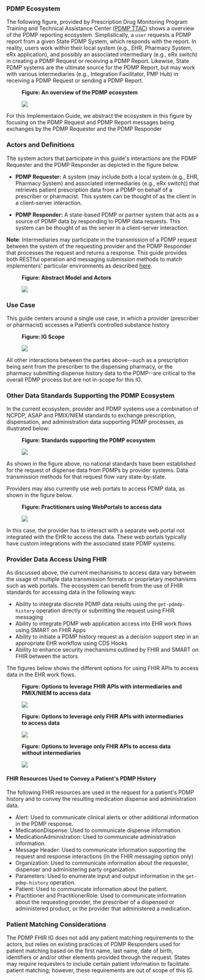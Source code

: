### PDMP Ecosystem

The following figure, provided by Prescription Drug Monitoring Program Training and Technical Assistance Center ([PDMP TTAC](https://www.pdmpassist.org)) shows a overview of the PDMP reporting ecosystem.  Simplistically, a `user` requests a PDMP report from a given State PDMP System, which responds with the report.  In reality, users work within their local system (e.g., EHR, Pharmacy System, eRx application), and possibly an associated intermediary (e.g., eRx switch) in creating a PDMP Request or receiving a PDMP Report.  Likewise, State PDMP systems are the ultimate source for the PDMP Report, but may work with various intermediaries (e.g., Integration Facilitator, PMP Hub) in receiving a PDMP Request or sending a PDMP Report.

<div>
<figure class="figure">
<figcaption class="figure-caption"><strong>Figure: An overview of the PDMP ecosystem</strong></figcaption>
  <p>
  <img src="pdmp-ecosystem-small.png" style="float:none">  
  </p>
</figure>
</div>

For this Implementaion Guide, we abstract the ecosystem in this figure by focusing on the PDMP Request and PDMP Report messages being exchanges by the PDMP Requester and the PDMP Responder

<p></p>

### Actors and Definitions

The system actors that participate in this guide's interactions are the PDMP Requester and the PDMP Responder as depicted in the figure below.

- **PDMP Requester:** A system (may include both a local system (e.g., EHR, Pharmacy System) and associated intermediaries (e.g., eRx switch)) that retrieves patient prescription data from a PDMP on behalf of a prescriber or pharmacist. This system can be thought of as the client in a client-server interaction.  

- **PDMP Responder:** A state-based PDMP or partner system that acts as a source of PDMP data by responding to PDMP data requests. This system can be thought of as the server in a client-server interaction.

**Note**: Intermediaries may participate in the transmission of a PDMP request between the system of the requesting provider and the PDMP Responder that processes the request and returns a response. This guide provides both RESTful operation and messaging submission methods to match implementers' particular environments as described [here](submission-options.html).

<div>
<figure class="figure">
<figcaption class="figure-caption"><strong>Figure:  Abstract Model and Actors</strong></figcaption>
  <p>
  <img src="abstract-model.png" style="float:none">  
  </p>
</figure>
</div>
<p></p>

### Use Case
This guide centers around a single use case, in which a provider (prescriber or pharmacist) accesses a Patient’s controlled substance history

<div>
<figure class="figure">
<figcaption class="figure-caption"><strong>Figure: IG Scope</strong></figcaption>
  <p>
  <img src="pdmp-overview-scope.png" style="float:none">  
  </p>
</figure>
</div>

All other interactions between the parties above--such as a prescription being sent from the prescriber to the dispensing pharmacy, or the pharmacy submitting dispense history data to the PDMP--are critical to the overall PDMP process but are not in-scope for this IG. 

<p></p>

### Other Data Standards Supporting the PDMP Ecosystem

In the current ecosystem, provider and PDMP systems use a combination of NCPDP, ASAP and PMIX/NIEM standards to exchange prescription, dispensation, and administration data supporting PDMP processes, as illustrated below:

<div>
<figure class="figure">
<figcaption class="figure-caption"><strong>Figure: Standards supporting the PDMP ecosystem</strong></figcaption>
  <p>
  <img src="pdmp-overview-standards.png" style="float:none">  
  </p>
</figure>
</div>

As shown in the figure above, no national standards have been established for the request of dispense data from PDMPs by provider systems. Data transmission methods for that request flow vary state-by-state.

Providers may also currently use web portals to access PDMP data, as shown in the figure below. 

<div>
<figure class="figure">
<figcaption class="figure-caption"><strong>Figure: Practitioners using WebPortals to access  data</strong></figcaption>
  <p>
  <img src="pdmp-data-access-2.png" style="float:none">  
  </p>
</figure>
</div>

In this case, the provider has to interact with a separate web portal not integrated with the EHR to access the  data. These web portals typically have custom integrations with the associated state PDMP systems. 

<p></p>

### Provider Data Access Using FHIR

As discussed above, the current mechanisms to access data vary between the usage of multiple data transmission formats or proprietary mechanisms such as web portals. The  ecosystem can benefit from the use of FHIR standards for accessing  data in the following ways:

* Ability to integrate discrete PDMP data results using the `get-pdmdp-history` operation directly or submitting the request using FHIR messaging
* Ability to integrate PDMP web application access into EHR work flows using SMART on FHIR Apps
* Ability to initiate a PDMP history request as a decision support step in an appropriate EHR workflow using CDS Hooks
* Ability to enhance security mechanisms outlined by FHIR and SMART on FHIR between the  actors

<p></p>

The figures below shows the different options for using FHIR APIs to access  data in the EHR work flows.

<div>
<figure class="figure">
<figcaption class="figure-caption"><strong>Figure: Options to leverage FHIR APIs with intermediaries and PMIX/NIEM to access  data</strong></figcaption>
  <p>
  <img src="pdmp-data-access-fhir-1.png" style="float:none">  
  </p>
</figure>
</div>

<div>
<figure class="figure">
<figcaption class="figure-caption"><strong>Figure: Options to leverage only FHIR APIs with intermediaries to access  data</strong></figcaption>
  <p>
  <img src="pdmp-data-access-fhir-2.png" style="float:none">  
  </p>
</figure>
</div>

<div>
<figure class="figure">
<figcaption class="figure-caption"><strong>Figure: Options to leverage only FHIR APIs to access  data without intermediaries</strong></figcaption>
  <p>
  <img src="pdmp-data-access-fhir-3.png" style="float:none">  
  </p>
</figure>
</div>

<p></p>

#### FHIR Resources Used to Convey a Patient's PDMP History

The following FHIR resources are used in the request for a patient's PDMP history and to convey the resulting medication dispense and administration data.

* Alert: Used to communicate clinical alerts or other additional information in the PDMP response.
* MedicationDispense: Used to communicate dispense information.
* MedicationAdministration: Used to communicate administration information.
* Message Header: Used to communicate information supporting the request and response interactions (in the FHIR messaging option only)
* Organization: Used to communicate information about the requester, dispenser and administering party organization.
* Parameters: Used to enumerate input and output information in the `get-pdmp-history` operation.
* Patient: Used to communicate information about the patient.
* Practitioner and PractitionerRole: Used to communicate information about the requesting provider, the prescriber of a dispensed or administered product, or the provider that administered a medication.

<p></p>

### Patient Matching Considerations

The PDMP FHIR IG does not add any patient matching requirements to the  actors, but relies on existing practices of PDMP Responders used for patient matching based on the first name, last name, date of birth, identifiers or and/or other elements provided through the request. States may require requesters to include certain patient information to facilitate patient matching; however, these requirements are out of scope of this IG.


<br>

